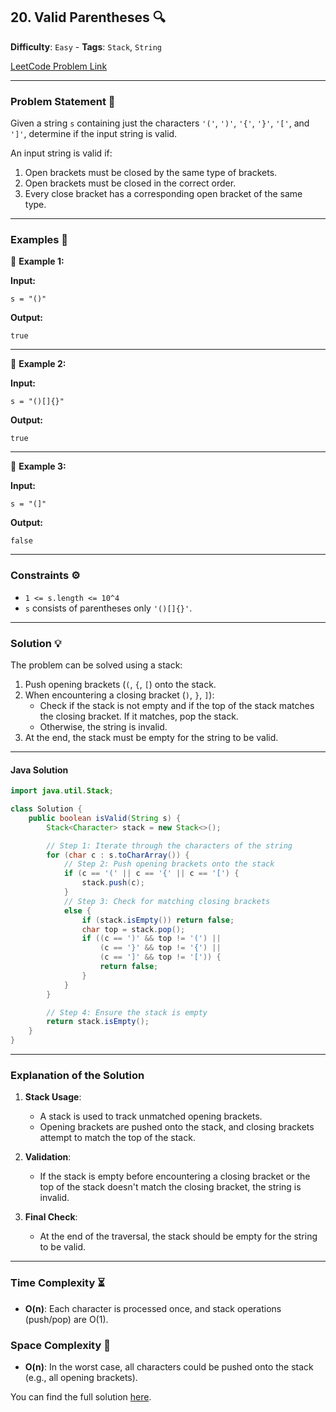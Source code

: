 ## 20. Valid Parentheses 🔍

**Difficulty**: `Easy` - **Tags**: `Stack`, `String`

[LeetCode Problem Link](https://leetcode.com/problems/valid-parentheses/)

---

### Problem Statement 📜

Given a string `s` containing just the characters `'('`, `')'`, `'{'`, `'}'`, `'['`, and `']'`, determine if the input string is valid.

An input string is valid if:

1. Open brackets must be closed by the same type of brackets.
2. Open brackets must be closed in the correct order.
3. Every close bracket has a corresponding open bracket of the same type.

---

### Examples 🌟

🔹 **Example 1:**

**Input:**

```plaintext
s = "()"
```

**Output:**

```plaintext
true
```

---

🔹 **Example 2:**

**Input:**

```plaintext
s = "()[]{}"
```

**Output:**

```plaintext
true
```

---

🔹 **Example 3:**

**Input:**

```plaintext
s = "(]"
```

**Output:**

```plaintext
false
```

---

### Constraints ⚙️

- `1 <= s.length <= 10^4`
- `s` consists of parentheses only `'()[]{}'`.

---

### Solution 💡

The problem can be solved using a stack:

1. Push opening brackets (`(`, `{`, `[`) onto the stack.
2. When encountering a closing bracket (`)`, `}`, `]`):
   - Check if the stack is not empty and if the top of the stack matches the closing bracket. If it matches, pop the stack.
   - Otherwise, the string is invalid.
3. At the end, the stack must be empty for the string to be valid.

---

#### Java Solution

```java
import java.util.Stack;

class Solution {
    public boolean isValid(String s) {
        Stack<Character> stack = new Stack<>();

        // Step 1: Iterate through the characters of the string
        for (char c : s.toCharArray()) {
            // Step 2: Push opening brackets onto the stack
            if (c == '(' || c == '{' || c == '[') {
                stack.push(c);
            }
            // Step 3: Check for matching closing brackets
            else {
                if (stack.isEmpty()) return false;
                char top = stack.pop();
                if ((c == ')' && top != '(') ||
                    (c == '}' && top != '{') ||
                    (c == ']' && top != '[')) {
                    return false;
                }
            }
        }

        // Step 4: Ensure the stack is empty
        return stack.isEmpty();
    }
}
```

---

### Explanation of the Solution

1. **Stack Usage**:

   - A stack is used to track unmatched opening brackets.
   - Opening brackets are pushed onto the stack, and closing brackets attempt to match the top of the stack.

2. **Validation**:

   - If the stack is empty before encountering a closing bracket or the top of the stack doesn't match the closing bracket, the string is invalid.

3. **Final Check**:
   - At the end of the traversal, the stack should be empty for the string to be valid.

---

### Time Complexity ⏳

- **O(n)**: Each character is processed once, and stack operations (push/pop) are O(1).

### Space Complexity 💾

- **O(n)**: In the worst case, all characters could be pushed onto the stack (e.g., all opening brackets).

You can find the full solution [here](Solution.java).
